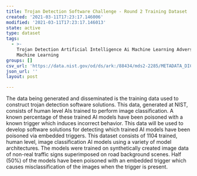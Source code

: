 ```yaml
---
title: Trojan Detection Software Challenge - Round 2 Training Dataset
created: '2021-03-11T17:23:17.146006'
modified: '2021-03-11T17:23:17.146013'
state: active
type: dataset
tags:
  - >-
    Trojan Detection Artificial Intelligence Ai Machine Learning Adversarial
    Machine Learning
groups: []
csv_url: 'https://data.nist.gov/od/ds/ark:/88434/mds2-2285/METADATA_DICTIONARY.csv'
json_url: ''
layout: post

---
```

The data being generated and disseminated is the training data used to construct trojan detection software solutions. This data, generated at NIST, consists of human level AIs trained to perform image classification. A known percentage of these trained AI models have been poisoned with a known trigger which induces incorrect behavior. This data will be used to develop software solutions for detecting which trained AI models have been poisoned via embedded triggers. This dataset consists of 1104 trained, human level, image classification AI models using a variety of model architectures. The models were trained on synthetically created image data of non-real traffic signs superimposed on road background scenes. Half (50%) of the models have been poisoned with an embedded trigger which causes misclassification of the images when the trigger is present.
